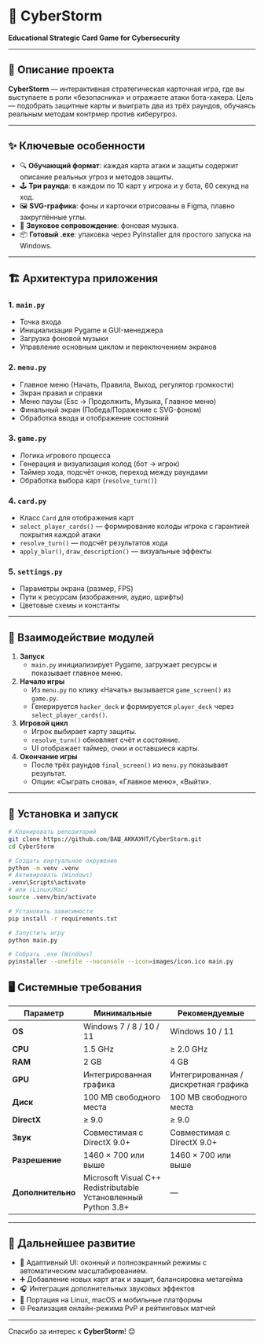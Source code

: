 # 🚀 CyberStorm

**Educational Strategic Card Game for Cybersecurity**

---

## 📖 Описание проекта  
**CyberStorm** — интерактивная стратегическая карточная игра, где вы выступаете в роли «безопасника» и отражаете атаки бота-хакера. Цель — подобрать защитные карты и выиграть два из трёх раундов, обучаясь реальным методам контрмер против киберугроз.

---

## ✨ Ключевые особенности  
- 🔍 **Обучающий формат**: каждая карта атаки и защиты содержит описание реальных угроз и методов защиты.  
- 🕹️ **Три раунда**: в каждом по 10 карт у игрока и у бота, 60 секунд на ход.    
- 🖼️ **SVG-графика**: фоны и карточки отрисованы в Figma, плавно закруглённые углы.  
- 🎵 **Звуковое сопровождение**: фоновая музыка.  
- 📦 **Готовый .exe**: упаковка через PyInstaller для простого запуска на Windows.

---

## 🏗 Архитектура приложения

### 1. `main.py`  
- Точка входа  
- Инициализация Pygame и GUI-менеджера  
- Загрузка фоновой музыки  
- Управление основным циклом и переключением экранов  

### 2. `menu.py`  
- Главное меню (Начать, Правила, Выход, регулятор громкости)  
- Экран правил и справки  
- Меню паузы (Esc → Продолжить, Музыка, Главное меню)  
- Финальный экран (Победа/Поражение с SVG-фоном)  
- Обработка ввода и отображение состояний  

### 3. `game.py`  
- Логика игрового процесса  
- Генерация и визуализация колод (бот → игрок)  
- Таймер хода, подсчёт очков, переход между раундами  
- Обработка выбора карт (`resolve_turn()`)  

### 4. `card.py`  
- Класс `Card` для отображения карт  
- `select_player_cards()` — формирование колоды игрока с гарантией покрытия каждой атаки  
- `resolve_turn()` — подсчёт результатов хода  
- `apply_blur()`, `draw_description()` — визуальные эффекты  

### 5. `settings.py`  
- Параметры экрана (размер, FPS)  
- Пути к ресурсам (изображения, аудио, шрифты)  
- Цветовые схемы и константы  

---

## 🔄 Взаимодействие модулей  

1. **Запуск**  
   - `main.py` инициализирует Pygame, загружает ресурсы и показывает главное меню.
2. **Начало игры**  
   - Из `menu.py` по клику «Начать» вызывается `game_screen()` из `game.py`.
   - Генерируется `hacker_deck` и формируется `player_deck` через `select_player_cards()`.
3. **Игровой цикл**  
   - Игрок выбирает карту защиты.
   - `resolve_turn()` обновляет счёт и состояние.
   - UI отображает таймер, очки и оставшиеся карты.
4. **Окончание игры**  
   - После трёх раундов `final_screen()` из `menu.py` показывает результат.
   - Опции: «Сыграть снова», «Главное меню», «Выйти».

---

## 💾 Установка и запуск

```bash
# Клонировать репозиторий
git clone https://github.com/ВАШ_АККАУНТ/CyberStorm.git
cd CyberStorm

# Создать виртуальное окружение
python -m venv .venv
# Активировать (Windows)
.venv\Scripts\activate
# или (Linux/Mac)
source .venv/bin/activate

# Установить зависимости
pip install -r requirements.txt

# Запустить игру
python main.py

# Собрать .exe (Windows)
pyinstaller --onefile --noconsole --icon=images/icon.ico main.py
```
## 🖥️ Системные требования

| Параметр         | Минимальные                        | Рекомендуемые                        |
|------------------|------------------------------------|--------------------------------------|
| **OS**           | Windows 7 / 8 / 10 / 11            | Windows 10 / 11                      |
| **CPU**          | 1.5 GHz                            | ≥ 2.0 GHz                            |
| **RAM**          | 2 GB                               | 4 GB                                 |
| **GPU**          | Интегрированная графика            | Интегрированная / дискретная графика |
| **Диск**         | 100 MB свободного места            | 100 MB свободного места              |
| **DirectX**      | ≥ 9.0                              | ≥ 9.0                                |
| **Звук**         | Совместимая с DirectX 9.0+         | Совместимая с DirectX 9.0+           |
| **Разрешение**   | 1460 × 700 или выше                | 1460 × 700 или выше                  |
| **Дополнительно**| Microsoft Visual C++ Redistributable<br>Установленный Python 3.8+ | —                                    |

---

## 🎯 Дальнейшее развитие

- 📐 Адаптивный UI: оконный и полноэкранный режимы с автоматическим масштабированием. 
- ➕ Добавление новых карт атак и защит, балансировка метагейма  
- 🎧 Интеграция дополнительных звуковых эффектов  
- 🐧 Портация на Linux, macOS и мобильные платформы  
- 🌐 Реализация онлайн-режима PvP и рейтинговых матчей  

---

Спасибо за интерес к **CyberStorm**! 😊  
